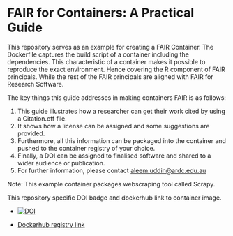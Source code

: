 # FAIR for Containers: A Practical Guide
This repository serves as an example for creating a FAIR Container. The Dockerfile captures the build script of a container including the dependencies. This characteristic of a container makes it possible to reproduce the exact environment. Hence covering the R component of FAIR principals. While the rest of the FAIR principals are aligned with FAIR for Research Software. 


The key things this guide addresses in making containers FAIR is as follows:
1. This guide illustrates how a researcher can get their work cited by using a Citation.cff file.
2. It shows how a license can be assigned and some suggestions are provided.
3. Furthermore, all this information can be packaged into the container and pushed to the container registry of your choice.
4. Finally, a DOI can be assigned to finalised software and shared to a wider audience or publication.
5. For further information, please contact aleem.uddin@ardc.edu.au

Note: This example container packages webscraping tool called Scrapy. 

This repository specific DOI badge and dockerhub link to container image. 

- [![DOI](https://zenodo.org/badge/DOI/10.5281/zenodo.10208310.svg)](https://doi.org/10.5281/zenodo.10208310)

- [Dockerhub registry link](https://hub.docker.com/r/aleem1uddin/fair4containers)
